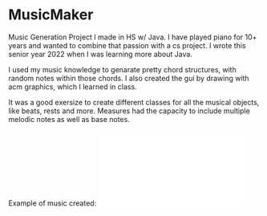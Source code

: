 # MusicMaker
Music Generation Project I made in HS w/ Java. I have played piano for 10+ years and wanted to combine that passion with a cs project. I wrote this senior year 2022 when I was learning more about Java. 

I used my music knowledge to genarate pretty chord structures, with random notes within those chords. I also created the gui by drawing with acm graphics, which I learned in class. 

It was a good exersize to create different classes for all the musical objects, like beats, rests and more. Measures had the capacity to include multiple melodic notes as well as base notes.

Example of music created:
![Music Pic](exported_music_pic.pdf)

